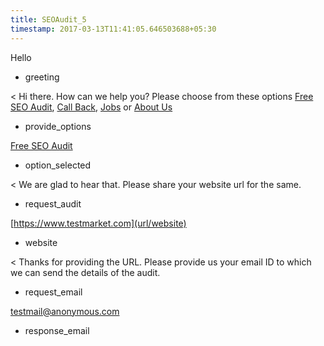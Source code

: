 ```yaml
---
title: SEOAudit_5
timestamp: 2017-03-13T11:41:05.646503688+05:30
---
```


Hello
* greeting

< Hi there. How can we help you? Please choose from these options [Free SEO Audit](option_1), [Call Back](option_2), [Jobs](option_3) or [About Us](option_4)
* provide_options

[Free SEO Audit](option_1)
* option_selected

< We are glad to hear that. Please share your website url for the same.
* request_audit

[https://www.testmarket.com](url/website)
* website

< Thanks for providing the URL. Please provide us your email ID to which we can send the details of the audit.
* request_email

[testmail@anonymous.com](email_id)
* response_email
